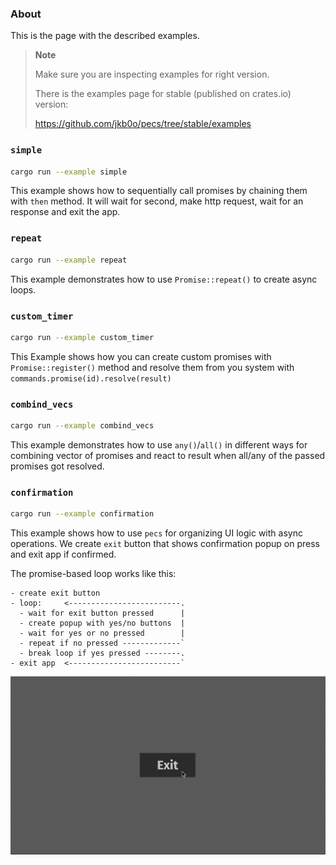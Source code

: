### About

This is the page with the described examples.

> **Note**
> 
> Make sure you are inspecting examples for right version.
> 
> There is the examples page for stable (published on crates.io) version:
> 
> https://github.com/jkb0o/pecs/tree/stable/examples


### `simple`
```bash
cargo run --example simple
```
This example shows how to sequentially call promises by chaining them with `then` method.
It will wait for second, make http request, wait for an response and exit the app.

### `repeat`
```bash
cargo run --example repeat
```
This example demonstrates how to use `Promise::repeat()`
to create async loops. 

### `custom_timer`
```bash
cargo run --example custom_timer
```
This Example shows how you can create custom promises
with `Promise::register()` method and resolve them from
you system with `commands.promise(id).resolve(result)`

### `combind_vecs`
```bash
cargo run --example combind_vecs
```
This example demonstrates how to use `any()`/`all()`
in different ways for combining vector of promises
and react to result when all/any of the passed
promises got resolved.

### `confirmation`
```bash
cargo run --example confirmation
```
This example shows how to use `pecs` for organizing UI logic
with async operations. We create `exit` button that shows
confirmation popup on press and exit app if confirmed.

The promise-based loop works like this:
```
- create exit button
- loop:     <-------------------------.
  - wait for exit button pressed      |
  - create popup with yes/no buttons  |
  - wait for yes or no pressed        |
  - repeat if no pressed -------------`
  - break loop if yes pressed --------.
- exit app  <-------------------------`
```
![Confirmation](../docs/confirmation.gif)